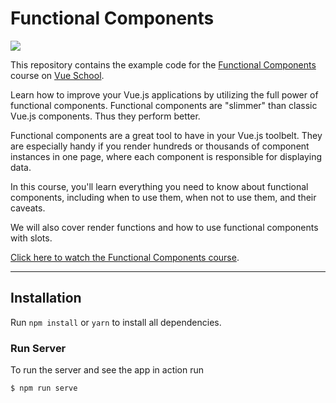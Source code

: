 # Functional Components

[![](https://vueschool.io/media/a49d174f20397bfb58f05440b57c8d32/functional-components.jpeg)](https://vueschool.io/courses/functional-components)

This repository contains the example code for the [Functional Components
](https://vueschool.io/courses/functional-components) course on [Vue School](https://vueschool.io).

Learn how to improve your Vue.js applications by utilizing the full power of functional components. Functional components are "slimmer" than classic Vue.js components. Thus they perform better.

Functional components are a great tool to have in your Vue.js toolbelt. They are especially handy if you render hundreds or thousands of component instances in one page, where each component is responsible for displaying data.

In this course, you'll learn everything you need to know about functional components, including when to use them, when not to use them, and their caveats.

We will also cover render functions and how to use functional components with slots.

[Click here to watch the Functional Components course](https://vueschool.io/courses/functional-components).

---

## Installation

Run `npm install` or `yarn` to install all dependencies.

### Run Server

To run the server and see the app in action run

```shell
$ npm run serve
```
